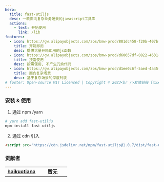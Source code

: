```yaml
---
hero:
  title: fast-utiljs
  desc: 一款面向复杂业务场景的javascript工具库
  actions:
    - text: 开始使用
      link: /lib
features:
  - icon: https://gw.alipayobjects.com/zos/bmw-prod/881dc458-f20b-407b-947a-95104b5ec82b/k79dm8ih_w144_h144.png
    title: 开箱即用
    desc: 提供大量开箱即用的js函数
  - icon: https://gw.alipayobjects.com/zos/bmw-prod/d60657df-0822-4631-9d7c-e7a869c2f21c/k79dmz3q_w126_h126.png
    title: 按需使用
    desc: 按需使用, 不产生冗余代码
  - icon: https://gw.alipayobjects.com/zos/bmw-prod/d1ee0c6f-5aed-4a45-a507-339a4bfe076c/k7bjsocq_w144_h144.png
    title: 面向复杂场景
    desc: 基于复杂场景的深度封装
# footer: Open-source MIT Licensed | Copyright © 2023<br />友情链接 [xxxxx | xxxxx](http://xxxxx.cn)  ---  [DooringX | 搭建框架](http://x.xxxx.cn)
---
```


### 安装 & 使用

1. 通过 npm /yarn

```bash
# yarn add fast-utiljs
npm install fast-utiljs
```

2. 通过 cdn 引入

```html
<script src="https://cdn.jsdelivr.net/npm/fast-utiljs@1.0.7/dist/fast-utiljs.min.js"></script>
```

### 贡献者

<table style="width:360px">
  <tr>
    <td width="80" align="center">
      <a target="_blank" href="https://github.com/haikuotiana">
        <strong>haikuotiana</strong>
        <!-- <img src="https://avatars.githubusercontent.com/u/28833634?v=4" width="80" style="border-radius:6px" /> -->
      </a>
    </td>
    <td width="80" align="center">
      <a target="_blank" href="#">
        <strong>暂无</strong>
      </a>
    </td>
  </tr>
</table>
